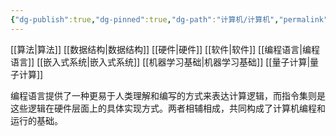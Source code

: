 ```yaml
---
{"dg-publish":true,"dg-pinned":true,"dg-path":"计算机/计算机","permalink":"/计算机/计算机/","pinned":true,"dgPassFrontmatter":true,"noteIcon":"","created":"2024-04-16T13:01:27.472+08:00","updated":"2024-04-27T12:50:56.985+08:00"}
---
```


[[算法\|算法]]
[[数据结构\|数据结构]]
[[硬件\|硬件]]
[[软件\|软件]]
[[编程语言\|编程语言]]
[[嵌入式系统\|嵌入式系统]]
[[机器学习基础\|机器学习基础]]
[[量子计算\|量子计算]]

编程语言提供了一种更易于人类理解和编写的方式来表达计算逻辑，而指令集则是这些逻辑在硬件层面上的具体实现方式。两者相辅相成，共同构成了计算机编程和运行的基础。